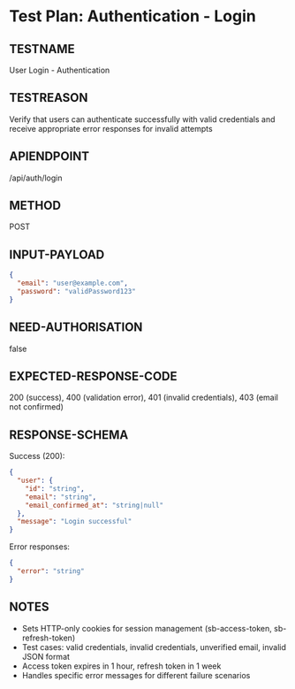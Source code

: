 # Test Plan: Authentication - Login

## TESTNAME
User Login - Authentication

## TESTREASON
Verify that users can authenticate successfully with valid credentials and receive appropriate error responses for invalid attempts

## APIENDPOINT
/api/auth/login

## METHOD
POST

## INPUT-PAYLOAD
```json
{
  "email": "user@example.com",
  "password": "validPassword123"
}
```

## NEED-AUTHORISATION
false

## EXPECTED-RESPONSE-CODE
200 (success), 400 (validation error), 401 (invalid credentials), 403 (email not confirmed)

## RESPONSE-SCHEMA
Success (200):
```json
{
  "user": {
    "id": "string",
    "email": "string",
    "email_confirmed_at": "string|null"
  },
  "message": "Login successful"
}
```

Error responses:
```json
{
  "error": "string"
}
```

## NOTES
- Sets HTTP-only cookies for session management (sb-access-token, sb-refresh-token)
- Test cases: valid credentials, invalid credentials, unverified email, invalid JSON format
- Access token expires in 1 hour, refresh token in 1 week
- Handles specific error messages for different failure scenarios 